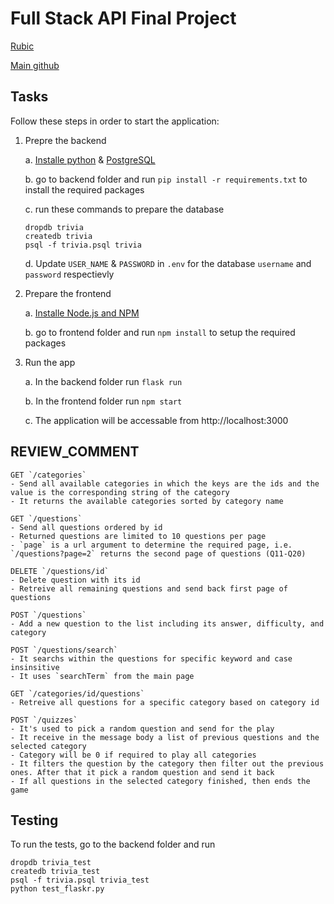 # Full Stack API Final Project


[Rubic](https://review.udacity.com/#!/rubrics/2634/view)

[Main github](https://github.com/udacity/FSND/tree/master/projects/02_trivia_api/starter)


## Tasks

Follow these steps in order to start the application:

1. Prepre the backend
    
    a. [Installe python](https://www.python.org/downloads) & [PostgreSQL](https://www.postgresql.org/download)
    
    b. go to backend folder and run `pip install -r requirements.txt` to install the required packages
    
    c. run these commands to prepare the database
    ```
    dropdb trivia
    createdb trivia
    psql -f trivia.psql trivia
    ```
    
    d. Update `USER_NAME` & `PASSWORD` in `.env` for the database `username` and `password` respectievly


2. Prepare the frontend
    
    a. [Installe Node.js and NPM](https://nodejs.com/en/download)
    
    b. go to frontend folder and run `npm install` to setup the required packages


3. Run the app
    
    a. In the backend folder run `flask run`
    
    b. In the frontend folder run `npm start`

    c. The application will be accessable from http://localhost:3000


## REVIEW_COMMENT
```
GET `/categories`
- Send all available categories in which the keys are the ids and the value is the corresponding string of the category
- It returns the available categories sorted by category name
```

```
GET `/questions`
- Send all questions ordered by id
- Returned questions are limited to 10 questions per page
- `page` is a url argument to determine the required page, i.e. `/questions?page=2` returns the second page of questions (Q11-Q20)
```

```
DELETE `/questions/id`
- Delete question with its id
- Retreive all remaining questions and send back first page of questions
```

```
POST `/questions`
- Add a new question to the list including its answer, difficulty, and category
```

```
POST `/questions/search`
- It searchs within the questions for specific keyword and case insinsitive
- It uses `searchTerm` from the main page
```

```
GET `/categories/id/questions`
- Retreive all questions for a specific category based on category id
```

```
POST `/quizzes`
- It's used to pick a random question and send for the play
- It receive in the message body a list of previous questions and the selected category
- Category will be 0 if required to play all categories
- It filters the question by the category then filter out the previous ones. After that it pick a random question and send it back
- If all questions in the selected category finished, then ends the game
```


## Testing
To run the tests, go to the backend folder and run
```
dropdb trivia_test
createdb trivia_test
psql -f trivia.psql trivia_test
python test_flaskr.py
```

